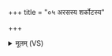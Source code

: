 +++
title = "०५ अरसस्य शर्कोटस्य"

+++
<details><summary>मूलम् (VS)</summary>

अ॑र॒सस्य॑ श॒र्कोट॑स्य नी॒चीन॑स्योप॒सर्प॑तः।  
वि॒षं ह्य१॒॑स्यादि॒ष्यथो॑ एनमजीजभम् ॥
</details>